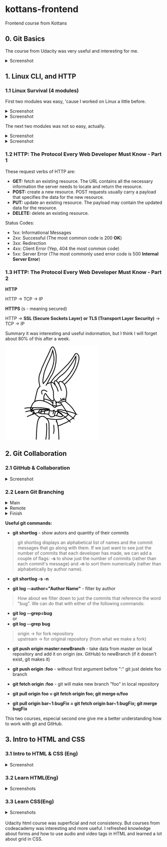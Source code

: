 # kottans-frontend
Frontend course from Kottans

## 0. Git Basics

The course from Udacity was very useful and interesting for me.
<details>
  <summary>Screenshot</summary>
  
  ![image of finished course on Udacity](images/Udacity-git-course.png)
  
</details>

## 1. Linux CLI, and HTTP
### 1.1 Linux Survival (4 modules)

First two modules was easy, 'cause I worked on Linux a little before.
<details>
    <summary>Screenshot</summary>
  
![Linux Susvival Quiz 1](task_linux_cli/quiz_1.png)

</details>
  
<details>
  <summary>Screenshot</summary>
  
![Linux Susvival Quiz 2](task_linux_cli/quiz_2.png)

</details>

The next two modules was not so easy, actually. 


<details>
    <summary>Screenshot</summary>
  
![Linux Susvival Quiz 3](task_linux_cli/quiz_3.png)

</details>
  
<details>
  <summary>Screenshot</summary>
  
![Linux Susvival Quiz 4](task_linux_cli/quiz_4.png)

</details>

### 1.2 HTTP: The Protocol Every Web Developer Must Know - Part 1

These request verbs of HTTP are:

* __GET:__ fetch an existing resource. The URL contains all the necessary information the server needs to locate and return the resource.
* __POST:__ create a new resource. POST requests usually carry a payload that specifies the data for the new resource.
* __PUT:__ update an existing resource. The payload may contain the updated data for the resource.
* __DELETE:__ delete an existing resource.

Status Codes:

* 1xx: Informational Messages
* 2xx: Successful (The most common code is 200 __OK__)
* 3xx: Redirection
* 4xx: Client Error (Yep, 404 the most common code)
* 5xx: Server Error (The most commonly used error code is 500 __Internal Server Error__)


### 1.3 HTTP: The Protocol Every Web Developer Must Know - Part 2

__HTTP__

HTTP -> TCP -> IP

__HTTPS__ (s - meaning secured)

HTTP -> __SSL (Secure Sockets Layer) or TLS (Transport Layer Security)__ -> TCP -> IP


Summary it was interesting and useful indormation, but I think I will forget about 80% of this after a week.
  
![Bunny Facepalm](images/Bunny-Facepalm.png)

## 2. Git Collaboration

### 2.1 GitHub & Collaboration

<details>
    <summary>Screenshot</summary>
  
![GitHub and Collaboration](task_git_collaboration/github_and_collaboration.png)

</details>

### 2.2 Learn Git Branching

<details>
    <summary>Main</summary>
  
![GitHub and Collaboration](task_git_collaboration/main.png)

</details>

<details>
    <summary>Remote</summary>
  
![GitHub and Collaboration](task_git_collaboration/remote.png)

</details>

<details>
    <summary>Finish</summary>
  
![GitHub and Collaboration](task_git_collaboration/finish.png)

</details>

__Useful git commands:__

* __git shortlog__ - show autors and quantity of their commits

 >git shortlog displays an alphabetical list of names and the commit messages that go along with them. If we just want to see just the number of commits that each developer has made, we can add a couple of flags: __-s__ to show just the number of commits (rather than each commit's message) and __-n__ to sort them numerically (rather than alphabetically by author name).

 * __git shortlog -s -n__


* __git log --author="Author Name"__ - filter by author

>How about we filter down to just the commits that reference the word "bug". We can do that with either of the following commands:

 * __git log --grep=bug__ <br>
 or
 * __git log --grep bug__

>origin -> for fork repository <br>
upstream -> for original repository (from what we make a fork)

* __git push origin master:newBranch__ - take data from master on local repository and add it on origin (ex. GitHub) to newBranch (if it doesn't exist, git makes it)

* __git push origin :foo__ - without first argument before ":" git just delete foo branch

* __git fetch origin :foo__ - git will make  new branch "foo" in local repository

* __git pull origin foo = git fetch origin foo; git merge o/foo__

* __git pull origin bar\~1:bugFix = git fetch origin bar\~1:bugFix; git merge bugFix__

This two courses, especial second one give me a better understanding how to work with git and GitHub. 

## 3. Intro to HTML and CSS

### 3.1 Intro to HTML & CSS (Eng)

<details>
    <summary>Screenshot</summary>
  
![GitHub and Collaboration](task_html_css_intro/udacity-html-css.png)

</details>

### 3.2 Learn HTML(Eng)

<details>
    <summary>Screenshots</summary>
  
![GitHub and Collaboration](task_html_css_intro/codeacademy-html-1.png)

![GitHub and Collaboration](task_html_css_intro/codeacademy-html-2.png)

</details>

### 3.3 Learn CSS(Eng)

<details>
    <summary>Screenshots</summary>
  
![GitHub and Collaboration](task_html_css_intro/codeacademy-css-1.png)

![GitHub and Collaboration](task_html_css_intro/codeacademy-css-2.png)

</details>
<br>
Udacity html course was superficial and not consistency. But courses from codeacademy was interesting and more useful. I refreshed knowledge about forms and how to use audio and video tags in HTML and learned a lot about grid in CSS.